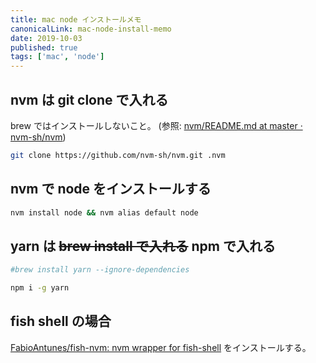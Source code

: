 ```yaml
---
title: mac node インストールメモ
canonicalLink: mac-node-install-memo
date: 2019-10-03
published: true
tags: ['mac', 'node']
---
```


## nvm は git clone で入れる

brew ではインストールしないこと。 (参照: [nvm/README.md at master · nvm-sh/nvm](https://github.com/nvm-sh/nvm/blob/master/README.md))

```bash
git clone https://github.com/nvm-sh/nvm.git .nvm
```

## nvm で node をインストールする

```bash
nvm install node && nvm alias default node
```

## yarn は ~~brew install で入れる~~ npm で入れる

```bash
#brew install yarn --ignore-dependencies

npm i -g yarn
```

## fish shell の場合

[FabioAntunes/fish-nvm: nvm wrapper for fish-shell](https://github.com/FabioAntunes/fish-nvm) をインストールする。

